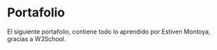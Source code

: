 # Portafolio
El siguiente portafolio, contiene todo lo aprendido por Estiven Montoya, gracias a W3School.
